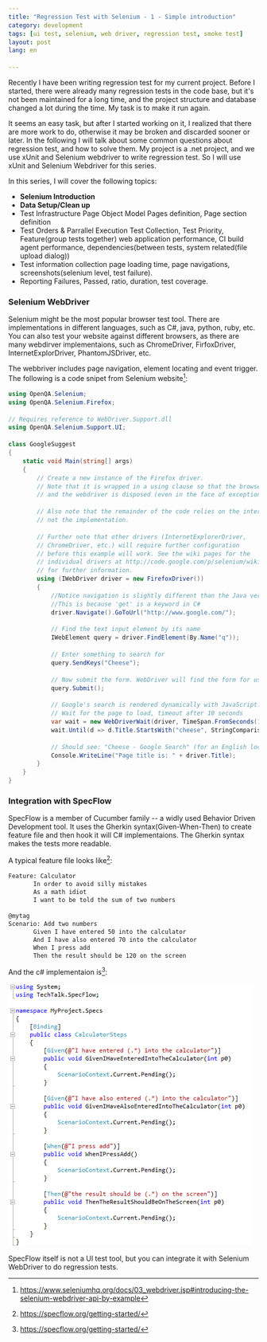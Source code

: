 ```yaml
---
title: "Regression Test with Selenium - 1 - Simple introduction"  
category: development  
tags: [ui test, selenium, web driver, regression test, smoke test]  
layout: post  
lang: en  

---
```


Recently I have been writing regression test for my current project. Before I started, there were already many regression tests in the code base, but it's not been maintained for a long time, and the project structure and database changed a lot during the time. My task is to make it run again. 

It seems an easy task, but after I started working on it, I realized that there are more work to do, otherwise it may be broken and discarded sooner or later. In the following I will talk about some common questions about regression test, and how to solve them. My project is a .net project, and we use xUnit and Selenium webdriver to write regression test. So I will use xUnit and Selenium Webdriver for this series.

In this series, I will cover the following topics:

* **Selenium Introduction**
* **Data Setup/Clean up**
* Test Infrastructure
 Page Object Model
Pages definition, Page section definition
* Test Orders & Parrallel Execution
Test Collection, Test Priority, Feature(group tests together)
web application performance,
CI build agent performance,
dependencies(between tests, system related(file upload dialog))
* Test information collection
page loading time, page navigations, screenshots(selenium level, test failure).
* Reporting
Failures, Passed, ratio, duration, test coverage.


### Selenium WebDriver

Selenium might be the most popular browser test tool. There are implementations in different languages, such as C#, java, python, ruby, etc. You can also test your website against different browsers, as there are many webdirver implementaions, such as ChromeDriver, FirfoxDriver, InternetExplorDriver, PhantomJSDriver, etc.

The webbriver includes page navigation, element locating and event trigger. The following is a code snipet from Selenium website[^1]:

```csharp
using OpenQA.Selenium;
using OpenQA.Selenium.Firefox;

// Requires reference to WebDriver.Support.dll
using OpenQA.Selenium.Support.UI;

class GoogleSuggest
{
    static void Main(string[] args)
    {
        // Create a new instance of the Firefox driver.
        // Note that it is wrapped in a using clause so that the browser is closed 
        // and the webdriver is disposed (even in the face of exceptions).

        // Also note that the remainder of the code relies on the interface, 
        // not the implementation.

        // Further note that other drivers (InternetExplorerDriver,
        // ChromeDriver, etc.) will require further configuration 
        // before this example will work. See the wiki pages for the
        // individual drivers at http://code.google.com/p/selenium/wiki
        // for further information.
        using (IWebDriver driver = new FirefoxDriver())
        {
            //Notice navigation is slightly different than the Java version
            //This is because 'get' is a keyword in C#
            driver.Navigate().GoToUrl("http://www.google.com/");
    
            // Find the text input element by its name
            IWebElement query = driver.FindElement(By.Name("q"));
    
            // Enter something to search for
            query.SendKeys("Cheese");
    
            // Now submit the form. WebDriver will find the form for us from the element
            query.Submit();
    
            // Google's search is rendered dynamically with JavaScript.
            // Wait for the page to load, timeout after 10 seconds
            var wait = new WebDriverWait(driver, TimeSpan.FromSeconds(10));
            wait.Until(d => d.Title.StartsWith("cheese", StringComparison.OrdinalIgnoreCase));
    
            // Should see: "Cheese - Google Search" (for an English locale)
            Console.WriteLine("Page title is: " + driver.Title);
        }
    }
}
```

[^1]: https://www.seleniumhq.org/docs/03_webdriver.jsp#introducing-the-selenium-webdriver-api-by-example

### Integration with SpecFlow

SpecFlow is a member of Cucumber family -- a widly used Behavior Driven Development tool. It uses the Gherkin syntax(Given-When-Then) to create feature file and then hook it will C# implementaions. The Gherkin syntax makes the tests more readable.

A typical feature file looks like[^2]:

```gherkin
Feature: Calculator
       In order to avoid silly mistakes
       As a math idiot
       I want to be told the sum of two numbers

@mytag
Scenario: Add two numbers
       Given I have entered 50 into the calculator
       And I have also entered 70 into the calculator
       When I press add
       Then the result should be 120 on the screen
```

[^2]: https://specflow.org/getting-started/

And the c# implementaion is[^2]: 

![image](/assets/images/specflow-example.png)

SpecFlow itself is not a UI test tool, but you can integrate it with Selenium WebDriver to do regression tests. 



